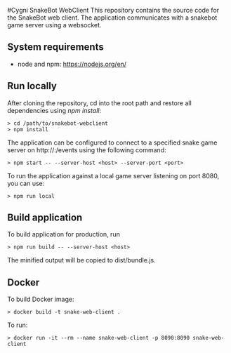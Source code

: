#Cygni SnakeBot WebClient
This repository contains the source code for the SnakeBot web client. The application communicates with a snakebot game server using a websocket.

## System requirements
* node and npm: https://nodejs.org/en/

## Run locally
After cloning the repository, cd into the root path and restore all dependencies using *npm install*:
```
> cd /path/to/snakebot-webclient
> npm install
```

The application can be configured to connect to a specified snake game server on http://<host>:<port>/events using the following command:
```
> npm start -- --server-host <host> --server-port <port>
```

To run the application against a local game server listening on port 8080, you can use:
```
> npm run local
```

## Build application
To build application for production, run
```
> npm run build -- --server-host <host>
```

The minified output will be copied to dist/bundle.js.

## Docker 
To build Docker image:
```
> docker build -t snake-web-client .
```

To run:
```
> docker run -it --rm --name snake-web-client -p 8090:8090 snake-web-client
```